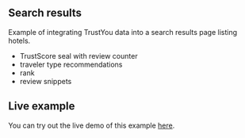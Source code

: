 Search results
--------------

Example of integrating TrustYou data into a search results page listing hotels.
- TrustScore seal with review counter
- traveler type recommendations
- rank
- review snippets


Live example
------------

You can try out the live demo of this example [here](http://trustyou.github.io/example-search-results/).